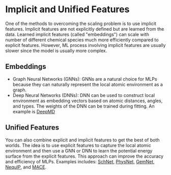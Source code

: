 # Implicit and Unified Features
One of the methods to overcoming the scaling problem is to use implicit features. Implicit features are not explicitly defined but are learned from the data. Learned implicit features (called "embeddings") can scale with number of different chemical species much more efficiently compared to explicit features. However, ML process involving implicit features are usually slower since the model is usually more complex.

## Embeddings
- Graph Neural Networks (GNNs): GNNs are a natural choice for MLPs because they can naturally represent the local atomic environment as a graph.
- Deep Neural Networks (DNNs): DNN can be used to construct local environment as embedding vectors based on atomic distances, angles, and types. The weights of the DNN can be trained during fitting. An example is [DeepMD](https://doi.org/10.1103/PhysRevLett.120.143001)

## Unified Features
You can also combine explicit and implicit features to get the best of both worlds. The idea is to use explicit features to capture the local atomic environment and then use a GNN or DNN to learn the potential energy surface from the explicit features. This approach can improve the accuracy and efficiency of MLPs. Examples includes: [SchNet](https://doi.org/10.48550/arXiv.1706.08566), [PhysNet](https://doi.org/10.1021/acs.jctc.9b00181), [GemNet](https://doi.org/10.48550/arXiv.2106.08903), [NequIP](https://doi.org/10.1038/s41467-022-29939-5), and [MACE](https://doi.org/10.48550/arXiv.2206.07697).

